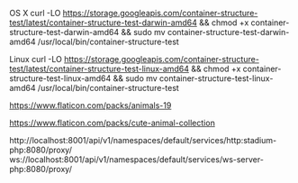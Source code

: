 

OS X
curl -LO https://storage.googleapis.com/container-structure-test/latest/container-structure-test-darwin-amd64 && chmod +x container-structure-test-darwin-amd64 && sudo mv container-structure-test-darwin-amd64 /usr/local/bin/container-structure-test

Linux
curl -LO https://storage.googleapis.com/container-structure-test/latest/container-structure-test-linux-amd64 && chmod +x container-structure-test-linux-amd64 && sudo mv container-structure-test-linux-amd64 /usr/local/bin/container-structure-test


https://www.flaticon.com/packs/animals-19

https://www.flaticon.com/packs/cute-animal-collection

http://localhost:8001/api/v1/namespaces/default/services/http:stadium-php:8080/proxy/
ws://localhost:8001/api/v1/namespaces/default/services/ws-server-php:8080/proxy/

